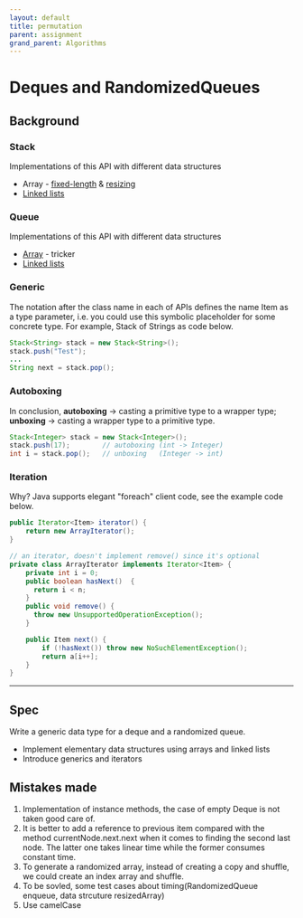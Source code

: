 ```yaml
---
layout: default
title: permutation
parent: assignment
grand_parent: Algorithms
---
```


# Deques and RandomizedQueues
## Background 
### Stack
Implementations of this API with different data structures
* Array  - [fixed-length](https://algs4.cs.princeton.edu/13stacks/FixedCapacityStack.java.html) & [resizing](https://algs4.cs.princeton.edu/13stacks/ResizingArrayStack.java.html)
* [Linked lists](https://algs4.cs.princeton.edu/13stacks/Stack.java.html)

### Queue 
Implementations of this API with different data structures
* [Array](https://algs4.cs.princeton.edu/13stacks/ResizingArrayQueue.java.html)  - tricker
* [Linked lists](https://algs4.cs.princeton.edu/13stacks/Queue.java.html)

### Generic
The notation <Item> after the class name in each of APIs defines the name Item as a type parameter, i.e. you could use this symbolic placeholder for some concrete type. For example, Stack of Strings as code below.

```java
Stack<String> stack = new Stack<String>();
stack.push("Test");
...
String next = stack.pop();   
```  
### Autoboxing
In conclusion, **autoboxing** -> casting a primitive type to a wrapper type; **unboxing** -> casting a wrapper type to a primitive type.

``` java
Stack<Integer> stack = new Stack<Integer>();
stack.push(17);        // autoboxing (int -> Integer)
int i = stack.pop();   // unboxing   (Integer -> int)
```

### Iteration
Why? Java supports elegant "foreach" client code, see the example code below.

```java
public Iterator<Item> iterator() {
    return new ArrayIterator();
}

// an iterator, doesn't implement remove() since it's optional
private class ArrayIterator implements Iterator<Item> {
    private int i = 0;
    public boolean hasNext()  { 
      return i < n;    
    }
    public void remove() { 
      throw new UnsupportedOperationException();  
    }

    public Item next() {
        if (!hasNext()) throw new NoSuchElementException();
        return a[i++];
    }
}
```
---
## Spec
Write a generic data type for a deque and a randomized queue.
* Implement elementary data structures using arrays and linked lists
* Introduce generics and iterators

## Mistakes made
1. Implementation of instance methods, the case of empty Deque is not taken good care of.
2. It is better to add a reference to previous item compared with the method currentNode.next.next when it comes to finding the second last node. The latter one takes linear time while the former consumes constant time.
3. To generate a randomized array, instead of creating a copy and shuffle, we could create an index array and shuffle.
4. To be sovled, some test cases about timing(RandomizedQueue enqueue, data strcuture resizedArray)
5. Use camelCase




